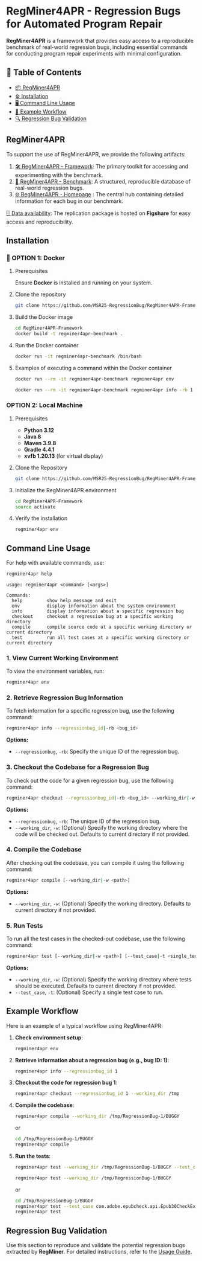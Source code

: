 # RegMiner4APR - Regression Bugs for Automated Program Repair

**RegMiner4APR** is a framework that provides easy access to a reproducible benchmark of real-world regression bugs, including essential commands for conducting program repair experiments with minimal configuration.

## 📑 Table of Contents

* [📦 RegMiner4APR](#regminer4apr)
* [⚙️ Installation](#️installation)
* [🖥️ Command Line Usage](#️command-line-usage)
* [🚀 Example Workflow](#example-workflow)
* [🔍 Regression Bug Validation](#regression-bug-validation)

## RegMiner4APR
To support the use of RegMiner4APR, we provide the following artifacts:

1. [🛠️ RegMiner4APR - Framework](https://github.com/MSR25-RegressionBug/RegMiner4APR-Framework): The primary toolkit for accessing and experimenting with the benchmark.
2. [📂 RegMiner4APR - Benchmark](https://github.com/MSR25-RegressionBug/RegMiner4APR-Benchmark): A structured, reproducible database of real-world regression bugs.
3. [🌐 RegMiner4APR - Homepage](https://msr25-regressionbug.github.io/RegMiner4APR-Homepage) : The central hub containing detailed information for each bug in our benchmark.

[🗄️ Data availability](https://figshare.com/s/e682027596fd3224ea31): The replication package is hosted on **Figshare** for easy access and reproducibility.

## Installation

### 🐳 OPTION 1: Docker

1. Prerequisites
    
    Ensure **Docker** is installed and running on your system.

2. Clone the repository
    ```bash
    git clone https://github.com/MSR25-RegressionBug/RegMiner4APR-Framework
    ```

3. Build the Docker image
    ```bash
    cd RegMiner4APR-Framework
    docker build -t regminer4apr-benchmark .
    ```
4. Run the Docker container
    ```bash
    docker run -it regminer4apr-benchmark /bin/bash
    ```

4. Examples of executing a command within the Docker container
    ```bash
    docker run --rm -it regminer4apr-benchmark regminer4apr env
    ```
    ```bash
    docker run --rm -it regminer4apr-benchmark regminer4apr info -rb 1
    ```
### OPTION 2: Local Machine

1. Prerequisites

    * **Python 3.12**
    * **Java 8**
    * **Maven 3.9.8**
    * **Gradle 4.4.1**
    * **xvfb 1.20.13** (for virtual display)

1. Clone the Repository
    ```bash
    git clone https://github.com/MSR25-RegressionBug/RegMiner4APR-Framework.git
    ```
2. Initialize the RegMiner4APR environment
    ```bash
    cd RegMiner4APR-Framework
    source activate
    ```
3. Verify the installation
    ```bash
    regminer4apr env
    ```
## Command Line Usage
For help with available commands, use:

```bash
regminer4apr help
```

```output
usage: regminer4apr <command> [<args>]

Commands:
  help         show help message and exit
  env          display information about the system environment
  info         display information about a specific regression bug
  checkout     checkout a regression bug at a specific working directory
  compile      compile source code at a specific working directory or current directory
  test         run all test cases at a specific working directory or current directory
```

### 1. View Current Working Environment

To view the environment variables, run:

```bash
regminer4apr env
```

### 2. Retrieve Regression Bug Information

To fetch information for a specific regression bug, use the following command:

```bash
regminer4apr info --regressionbug_id|-rb <bug_id>
```

**Options:**
- `--regressionbug`, `-rb`: Specify the unique ID of the regression bug.

### 3. Checkout the Codebase for a Regression Bug

To check out the code for a given regression bug, use the following command:

```bash
regminer4apr checkout --regressionbug_id|-rb <bug_id> --working_dir|-w <path>
```

**Options:**
- `--regressionbug`, `-rb`: The unique ID of the regression bug.
- `--working_dir`, `-w`: (Optional) Specify the working directory where the code will be checked out. Defaults to current directory if not provided.

### 4. Compile the Codebase

After checking out the codebase, you can compile it using the following command:

```bash
regminer4apr compile [--working_dir|-w <path>]
```

**Options:**
- `--working_dir`, `-w`: (Optional) Specify the working directory. Defaults to current directory if not provided.

### 5. Run Tests

To run all the test cases in the checked-out codebase, use the following command:

```bash
regminer4apr test [--working_dir|-w <path>] [--test_case|-t <single_test_case>]
```


**Options:**
- `--working_dir`, `-w`: (Optional) Specify the working directory where tests should be executed. Defaults to current directory if not provided.
- `--test_case`, `-t`: (Optional) Specify a single test case to run.

## Example Workflow

Here is an example of a typical workflow using RegMiner4APR:

1. **Check environment setup**:
    ```bash
    regminer4apr env
    ```

2. **Retrieve information about a regression bug (e.g., bug ID: 1)**:
    ```bash
    regminer4apr info --regressionbug_id 1
    ```

3. **Checkout the code for regression bug 1**:
    ```bash
    regminer4apr checkout --regressionbug_id 1 --working_dir /tmp
    ```

4. **Compile the codebase**:
    ```bash
    regminer4apr compile --working_dir /tmp/RegressionBug-1/BUGGY
    ```
    or
    ```bash
    cd /tmp/RegressionBug-1/BUGGY
    regminer4apr compile
    ```

5. **Run the tests**:
    ```bash
    regminer4apr test --working_dir /tmp/RegressionBug-1/BUGGY --test_case com.adobe.epubcheck.api.Epub30CheckExpandedTest#testIssue922 
    ```
    ```bash
    regminer4apr test --working_dir /tmp/RegressionBug-1/BUGGY
    ```

    or 
    ```bash
    cd /tmp/RegressionBug-1/BUGGY
    regminer4apr test --test_case com.adobe.epubcheck.api.Epub30CheckExpandedTest#testIssue922
    regminer4apr test
    ```

## Regression Bug Validation
    
Use this section to reproduce and validate the potential regression bugs extracted by **RegMiner**. For detailed instructions, refer to the [Usage Guide](./regression-validation/VALIDATION-USAGE.md).
